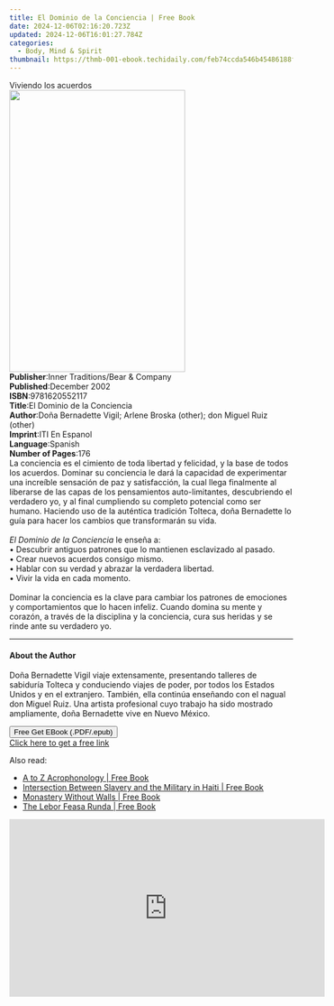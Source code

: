 ```yaml
---
title: El Dominio de la Conciencia | Free Book
date: 2024-12-06T02:16:20.723Z
updated: 2024-12-06T16:01:27.784Z
categories:
  - Body, Mind & Spirit
thumbnail: https://thmb-001-ebook.techidaily.com/feb74ccda546b45486188f3598721bc3903435843b90e04980b6dddfd3839f52.jpg
---
```

<main id="book-container">
  <div class="flex flex-col">
    <div class="book-brief flex-1 py-6 px-4 sm:p-6 md:py-10 md:px-8">
      <!-- brief-->
      <div class="book-brief-main">Viviendo los acuerdos</div>
    </div>
    <div
      class="book-meta-info flex-1 grid gap-4 col-start-1 col-end-3 row-start-1 sm:mb-6 sm:grid-cols-4 lg:gap-6 lg:col-start-2 lg:row-end-6 lg:row-span-6 lg:mb-0"
    >
      <div
        class="book-meta-info-left place-content-center mt-4 p-4 text-sm leading-6 col-start-2 col-span-2 dark:text-slate-400"
      >
        <img
          class="w-full h-500 object-cover rounded-lg sm:h-255 sm:col-span-2 lg:col-span-full"
          src="https://img-001-ebook.techidaily.com/422ef9c35ac0208eeb66923f7a0cd8ac92bb214ba30982d61aa67fdb9fdc98b8.jpg"
          alt=""
          width="312"
          height="500"
        />
      </div>
      <div
        class="book-meta-info-right mt-2 col-start-1 row-start-2 col-span-3 self-center"
      >
        <!-- meta data  -->
        <div class="flex flex-col px-4 md:px-8">
          <div class="flex-1">
            <strong>Publisher</strong>:<span class="px-2"
              >Inner Traditions/Bear &amp; Company</span
            >
          </div>
          <div class="flex-1">
            <strong>Published</strong>:<span class="px-2">December 2002</span>
          </div>
          <div class="flex-1">
            <strong>ISBN</strong>:<span class="px-2">9781620552117</span>
          </div>
          <div class="flex-1">
            <strong>Title</strong>:<span class="px-2"
              >El Dominio de la Conciencia</span
            >
          </div>
          <div class="flex-1">
            <strong>Author</strong>:<span class="px-2"
              >Doña Bernadette Vigil; Arlene Broska (other); don Miguel Ruiz
              (other)</span
            >
          </div>
          <div class="flex-1">
            <strong>Imprint</strong>:<span class="px-2">ITI En Espanol</span>
          </div>
          <div class="flex-1">
            <strong>Language</strong>:<span class="px-2">Spanish</span>
          </div>
          <div class="flex-1">
            <strong>Number of Pages</strong>:<span class="px-2">176</span>
          </div>
        </div>
      </div>
    </div>
    <div class="book-description flex-1 py-6 px-4 sm:p-6 md:py-10 md:px-8">
      <div class="book-description-main">
        <div accordion-content="" id="description">
          La conciencia es el cimiento de toda libertad y felicidad, y la base
          de todos los acuerdos. Dominar su conciencia le dará la capacidad de
          experimentar una increíble sensación de paz y satisfacción, la cual
          llega finalmente al liberarse de las capas de los pensamientos
          auto-limitantes, descubriendo el verdadero yo, y al final cumpliendo
          su completo potencial como ser humano. Haciendo uso de la auténtica
          tradición Tolteca, doña Bernadette lo guía para hacer los cambios que
          transformarán su vida. <br /><br /><i>El Dominio de la Conciencia</i>
          le enseña a:<br />
          • Descubrir antiguos patrones que lo mantienen esclavizado al pasado.
          <br />• Crear nuevos acuerdos consigo mismo. <br />• Hablar con su
          verdad y abrazar la verdadera libertad. <br />• Vivir la vida en cada
          momento. <br /><br />Dominar la conciencia es la clave para cambiar
          los patrones de emociones y comportamientos que lo hacen infeliz.
          Cuando domina su mente y corazón, a través de la disciplina y la
          conciencia, cura sus heridas y se rinde ante su verdadero yo.
        </div>
        <div class="accordion-fader"></div>
      </div>
    </div>
    <div class="book-excerpts flex-1 py-6 px-4 sm:p-6 md:py-10 md:px-8">
      <!-- excerpts-->
      <div class="book-excerpts-main">
        <hr />
        <h4 class="placeholder placeholder-heading">
          <span>About the Author</span>
        </h4>
        <p>
          Doña Bernadette Vigil viaje extensamente, presentando talleres de
          sabiduría Tolteca y conduciendo viajes de poder, por todos los Estados
          Unidos y en el extranjero. También, ella continúa enseñando con el
          nagual don Miguel Ruiz. Una artista profesional cuyo trabajo ha sido
          mostrado ampliamente, doña Bernadette vive en Nuevo México.
        </p>
      </div>
    </div>
    <div
      class="book-about-author flex-1 py-6 px-4 sm:p-6 md:py-10 md:px-8"
    ></div>
    <div class="book-free-get flex-1 py-6 px-4 sm:p-6 md:py-10 md:px-8">
      <button
        id="btn-free-get"
        class="bg-blue-500 hover:bg-blue-700 text-white font-bold py-2 px-4 rounded"
      >
        Free Get EBook (.PDF/.epub)
      </button>
      <div id="countdown-display" class="px-2 text-lg mt-2"></div>
      <a
        id="free-link"
        class="hidden bg-blue-500 hover:bg-blue-700 text-white font-bold py-2 px-4 rounded"
        href="https://www.ebooks.com/en-us/book/95783123/el-dominio-de-la-conciencia/do-a-bernadette-vigil/"
        target="_blank"
        >Click here to get a free link</a
      >
    </div>
    <script>
      let countdownTime = 0;
      let countdownInterval = null;
      document
        .getElementById('btn-free-get')
        .addEventListener('click', startCountdown);
      function startCountdown() {
        countdownTime = new Date().getTime() + 60000 * 3;
        countdownInterval = setInterval(updateCountdown, 1000);
        document.getElementById('btn-free-get').disabled = true;
        document
          .getElementById('btn-free-get')
          .classList.add('bg-gray-500', 'cursor-not-allowed');
      }
      function updateCountdown() {
        let currentTime = new Date().getTime();
        let timeLeft = countdownTime - currentTime;
        let secondsLeft = Math.floor(timeLeft / 1000);
        document.getElementById('countdown-display').innerHTML =
          `Remaining time: ${secondsLeft} seconds.`;
        if (secondsLeft <= 0) {
          clearInterval(countdownInterval);
          document.getElementById('btn-free-get').classList.add('hidden');
          document.getElementById('free-link').classList.remove('hidden');
          document.getElementById('countdown-display').innerHTML = '';
        }
      }
    </script>
  </div>
</main>

<ins class="adsbygoogle"
      style="display:block"
      data-ad-client="ca-pub-7571918770474297"
      data-ad-slot="8358498916"
      data-ad-format="auto"
      data-full-width-responsive="true"></ins>
    

<span class="atpl-alsoreadstyle">Also read:</span>
<div><ul>
<li><a href="https://novels-ebooks.techidaily.com/138570241-9780595609215-a-to-z-acrophonology/"><u>A to Z Acrophonology | Free Book</u></a></li>
<li><a href="https://novels-ebooks.techidaily.com/138570211-9781440161704-intersection-between-slavery-and-the-military-in-haiti/"><u>Intersection Between Slavery and the Military in Haiti | Free Book</u></a></li>
<li><a href="https://novels-ebooks.techidaily.com/138570129-9781475920208-monastery-without-walls/"><u>Monastery Without Walls | Free Book</u></a></li>
<li><a href="https://novels-ebooks.techidaily.com/138570157-9781440102813-the-lebor-feasa-runda/"><u>The Lebor Feasa Runda | Free Book</u></a></li>
</ul></div>

<!-- affiliate ads begin -->
<iframe width="560" height="315" src="https://www.youtube.com/embed/L603QXgjb3I?si=sMYHfMGy2kNPSHPt" title="YouTube video player" frameborder="0" allow="accelerometer; autoplay; clipboard-write; encrypted-media; gyroscope; picture-in-picture; web-share" referrerpolicy="strict-origin-when-cross-origin" allowfullscreen></iframe>
<!-- affiliate ads end -->

